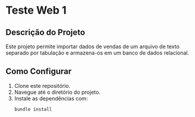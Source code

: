 # Teste Web 1

## Descrição do Projeto
Este projeto permite importar dados de vendas de um arquivo de texto separado por tabulação e armazena-os em um banco de dados relacional.

## Como Configurar
1. Clone este repositório.
2. Navegue até o diretório do projeto.
3. Instale as dependências com:
   ```bash
   bundle install
